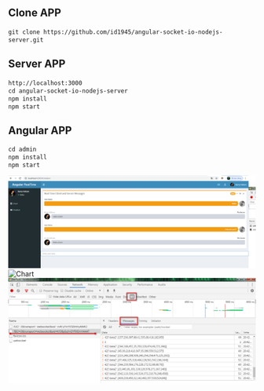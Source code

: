 ## Clone APP
```
git clone https://github.com/id1945/angular-socket-io-nodejs-server.git
```

## Server APP
```
http://localhost:3000
cd angular-socket-io-nodejs-server
npm install
npm start
```

## Angular APP
```
cd admin
npm install
npm start
```

![Chatbot](https://raw.githubusercontent.com/id1945/angular-socket-io-nodejs-server/master/admin/src/assets/images/2020-01-05_204110.png "Chatbot")
![Chart](https://github.com/id1945/angular-socket-io-nodejs-server/blob/master/admin/src/assets/images/Video_2020-01-05_203438_(new).gif "Chart")
![Console](https://raw.githubusercontent.com/id1945/angular-socket-io-nodejs-server/master/admin/src/assets/images/2020-01-05_204256.png "Console")
